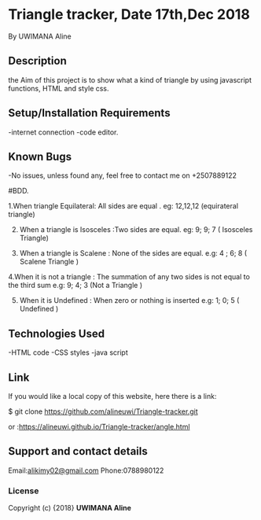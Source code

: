 # Triangle tracker, Date 17th,Dec 2018

By UWIMANA Aline
## Description
the Aim of this project is to show what a kind of triangle by using javascript functions, HTML and style css.

## Setup/Installation Requirements

-internet connection
-code editor.

## Known Bugs

-No issues, unless found any, feel free to contact me on +2507889122

#BDD.

1.When triangle Equilateral: All sides are equal .
eg: 12,12,12 (equirateral triangle)

2. When a triangle is Isosceles :Two sides are equal.
eg: 9; 9; 7 ( Isosceles Triangle) 

3. When a triangle is Scalene : None of the sides are equal. 
e.g: 4 ; 6; 8 ( Scalene Triangle )

4.When it is not a triangle : The summation of any two sides is not equal to the third sum 
e.g: 9; 4; 3 (Not a Triangle )

5. When it is Undefined  : When zero or nothing is inserted e.g: 1; 0; 5 ( Undefined )

## Technologies Used

-HTML code
-CSS styles
-java script

## Link

If you would like a local copy of this website, here there is a link:

\$ git clone https://github.com/alineuwi/Triangle-tracker.git

or :https://alineuwi.github.io/Triangle-tracker/angle.html

## Support and contact details

Email:alikimy02@gmail.com
Phone:0788980122

### License

Copyright (c) {2018} **UWIMANA Aline**
